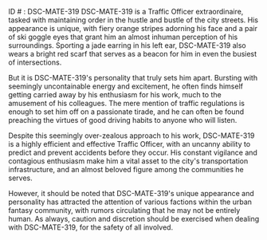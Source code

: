 ID # : DSC-MATE-319
DSC-MATE-319 is a Traffic Officer extraordinaire, tasked with maintaining order in the hustle and bustle of the city streets. His appearance is unique, with fiery orange stripes adorning his face and a pair of ski goggle eyes that grant him an almost inhuman perception of his surroundings. Sporting a jade earring in his left ear, DSC-MATE-319 also wears a bright red scarf that serves as a beacon for him in even the busiest of intersections.

But it is DSC-MATE-319's personality that truly sets him apart. Bursting with seemingly uncontainable energy and excitement, he often finds himself getting carried away by his enthusiasm for his work, much to the amusement of his colleagues. The mere mention of traffic regulations is enough to set him off on a passionate tirade, and he can often be found preaching the virtues of good driving habits to anyone who will listen.

Despite this seemingly over-zealous approach to his work, DSC-MATE-319 is a highly efficient and effective Traffic Officer, with an uncanny ability to predict and prevent accidents before they occur. His constant vigilance and contagious enthusiasm make him a vital asset to the city's transportation infrastructure, and an almost beloved figure among the communities he serves.

However, it should be noted that DSC-MATE-319's unique appearance and personality has attracted the attention of various factions within the urban fantasy community, with rumors circulating that he may not be entirely human. As always, caution and discretion should be exercised when dealing with DSC-MATE-319, for the safety of all involved.